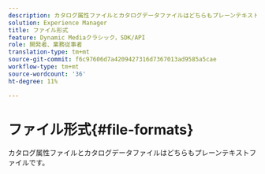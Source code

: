 ```yaml
---
description: カタログ属性ファイルとカタログデータファイルはどちらもプレーンテキストファイルです。
solution: Experience Manager
title: ファイル形式
feature: Dynamic Mediaクラシック，SDK/API
role: 開発者、業務従事者
translation-type: tm+mt
source-git-commit: f6c97606d7a4209427316d7367013ad9585a5cae
workflow-type: tm+mt
source-wordcount: '36'
ht-degree: 11%

---
```



# ファイル形式{#file-formats}

カタログ属性ファイルとカタログデータファイルはどちらもプレーンテキストファイルです。

